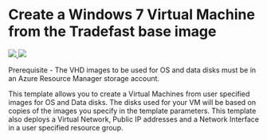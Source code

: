 # Create a Windows 7 Virtual Machine from the Tradefast base image

<a href="https://portal.azure.com/#create/Microsoft.Template/uri/https%3A%2F%2Fraw.githubusercontent.com%2Fiandow%2Ftradefast-azure-quickstart%2Fmaster%2Fazuredeploy.json" target="_blank">
    <img src="http://azuredeploy.net/deploybutton.png"/>
</a>
<a href="http://armviz.io/#/?load=https%3A%2F%2Fraw.githubusercontent.com%2Fiandow%2Ftradefast-azure-quickstart%2Fmaster%2Fazuredeploy.json" target="_blank">
    <img src="http://armviz.io/visualizebutton.png"/>
</a>

Prerequisite - The VHD images to be used for OS and data disks must be in an Azure Resource Manager storage account.

This template allows you to create a Virtual Machines from user specified images for OS and Data disks. The disks used for your VM will be based on copies of the images you specify in the template parameters. This template also deploys a Virtual Network, Public IP addresses and a Network Interface in a user specified resource group.


